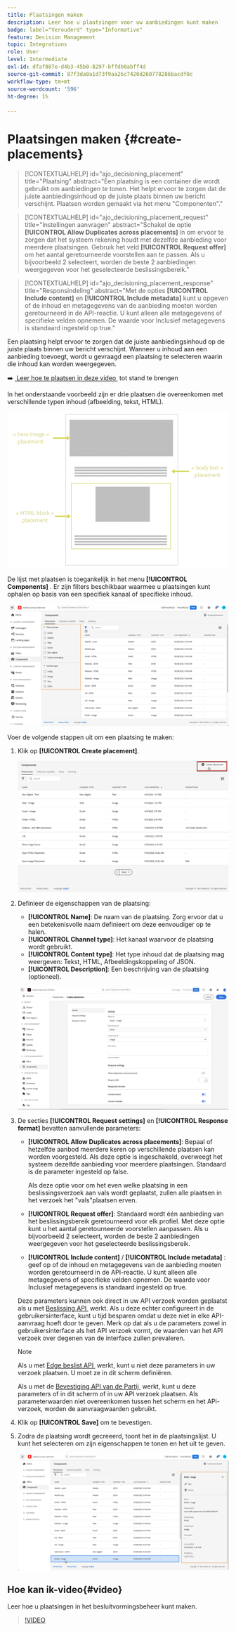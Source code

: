 ```yaml
---
title: Plaatsingen maken
description: Leer hoe u plaatsingen voor uw aanbiedingen kunt maken
badge: label="Verouderd" type="Informative"
feature: Decision Management
topic: Integrations
role: User
level: Intermediate
exl-id: dfaf887e-d4b3-45b0-8297-bffdb0abff4d
source-git-commit: 87f3da0a1d73f9aa26c7420d260778286bacdf0c
workflow-type: tm+mt
source-wordcount: '596'
ht-degree: 1%

---
```


# Plaatsingen maken {#create-placements}

>[!CONTEXTUALHELP]
>id="ajo_decisioning_placement"
>title="Plaatsing"
>abstract="Een plaatsing is een container die wordt gebruikt om aanbiedingen te tonen. Het helpt ervoor te zorgen dat de juiste aanbiedingsinhoud op de juiste plaats binnen uw bericht verschijnt. Plaatsen worden gemaakt via het menu &quot;Componenten&quot;."

>[!CONTEXTUALHELP]
>id="ajo_decisioning_placement_request"
>title="Instellingen aanvragen"
>abstract="Schakel de optie **[!UICONTROL Allow Duplicates across placements]** in om ervoor te zorgen dat het systeem rekening houdt met dezelfde aanbieding voor meerdere plaatsingen. Gebruik het veld **[!UICONTROL Request offer]** om het aantal geretourneerde voorstellen aan te passen. Als u bijvoorbeeld 2 selecteert, worden de beste 2 aanbiedingen weergegeven voor het geselecteerde beslissingsbereik."

>[!CONTEXTUALHELP]
>id="ajo_decisioning_placement_response"
>title="Responsindeling"
>abstract="Met de opties **[!UICONTROL Include content]** en **[!UICONTROL Include metadata]** kunt u opgeven of de inhoud en metagegevens van de aanbieding moeten worden geretourneerd in de API-reactie. U kunt alleen alle metagegevens of specifieke velden opnemen. De waarde voor Inclusief metagegevens is standaard ingesteld op true."

Een plaatsing helpt ervoor te zorgen dat de juiste aanbiedingsinhoud op de juiste plaats binnen uw bericht verschijnt. Wanneer u inhoud aan een aanbieding toevoegt, wordt u gevraagd een plaatsing te selecteren waarin die inhoud kan worden weergegeven.

➡️ [&#x200B; Leer hoe te plaatsen in deze video &#x200B;](#video) tot stand te brengen

In het onderstaande voorbeeld zijn er drie plaatsen die overeenkomen met verschillende typen inhoud (afbeelding, tekst, HTML).

![](../assets/offers_placement_schema.png)

De lijst met plaatsen is toegankelijk in het menu **[!UICONTROL Components]** . Er zijn filters beschikbaar waarmee u plaatsingen kunt ophalen op basis van een specifiek kanaal of specifieke inhoud.

![](../assets/placements_filter.png)

Voer de volgende stappen uit om een plaatsing te maken:

1. Klik op **[!UICONTROL Create placement]**.

   ![](../assets/offers_placement_creation.png)

1. Definieer de eigenschappen van de plaatsing:

   * **[!UICONTROL Name]**: De naam van de plaatsing. Zorg ervoor dat u een betekenisvolle naam definieert om deze eenvoudiger op te halen.
   * **[!UICONTROL Channel type]**: Het kanaal waarvoor de plaatsing wordt gebruikt.
   * **[!UICONTROL Content type]**: Het type inhoud dat de plaatsing mag weergeven: Tekst, HTML, Afbeeldingskoppeling of JSON.
   * **[!UICONTROL Description]**: Een beschrijving van de plaatsing (optioneel).

   ![](../assets/offers_placement_creation_properties.png)

1. De secties **[!UICONTROL Request settings]** en **[!UICONTROL Response format]** bevatten aanvullende parameters:

   * **[!UICONTROL Allow Duplicates across placements]**: Bepaal of hetzelfde aanbod meerdere keren op verschillende plaatsen kan worden voorgesteld. Als deze optie is ingeschakeld, overweegt het systeem dezelfde aanbieding voor meerdere plaatsingen. Standaard is de parameter ingesteld op false.

     Als deze optie voor om het even welke plaatsing in een beslissingsverzoek aan vals wordt geplaatst, zullen alle plaatsen in het verzoek het &quot;vals&quot;plaatsen erven.

   * **[!UICONTROL Request offer]**: Standaard wordt één aanbieding van het beslissingsbereik geretourneerd voor elk profiel. Met deze optie kunt u het aantal geretourneerde voorstellen aanpassen. Als u bijvoorbeeld 2 selecteert, worden de beste 2 aanbiedingen weergegeven voor het geselecteerde beslissingsbereik.

   * **[!UICONTROL Include content]** / **[!UICONTROL Include metadata]** : geef op of de inhoud en metagegevens van de aanbieding moeten worden geretourneerd in de API-reactie. U kunt alleen alle metagegevens of specifieke velden opnemen. De waarde voor Inclusief metagegevens is standaard ingesteld op true.

   Deze parameters kunnen ook direct in uw API verzoek worden geplaatst als u met [&#x200B; Beslissing API &#x200B;](https://experienceleague.adobe.com/docs/journey-optimizer/using/offer-decisioning/api-reference/offer-delivery-api/decisioning-api.html?lang=nl-NL) werkt. Als u deze echter configureert in de gebruikersinterface, kunt u tijd besparen omdat u deze niet in elke API-aanvraag hoeft door te geven. Merk op dat als u de parameters zowel in gebruikersinterface als het API verzoek vormt, de waarden van het API verzoek over degenen van de interface zullen prevaleren.

   >[!NOTE]
   >
   >Als u met [&#x200B; Edge beslist API &#x200B;](https://experienceleague.adobe.com/docs/journey-optimizer/using/offer-decisioning/api-reference/offer-delivery-api/edge-decisioning-api.html?lang=nl-NL&) werkt, kunt u niet deze parameters in uw verzoek plaatsen. U moet ze in dit scherm definiëren.
   >
   >Als u met de [&#x200B; Bevestiging API van de Partij &#x200B;](../api-reference/offer-delivery-api/batch-decisioning-api.md) werkt, kunt u deze parameters of in dit scherm of in uw API verzoek plaatsen. Als parameterwaarden niet overeenkomen tussen het scherm en het APi-verzoek, worden de aanvraagwaarden gebruikt.

1. Klik op **[!UICONTROL Save]** om te bevestigen.

1. Zodra de plaatsing wordt gecreeerd, toont het in de plaatsingslijst. U kunt het selecteren om zijn eigenschappen te tonen en het uit te geven.

   ![](../assets/placement_created.png)

## Hoe kan ik-video{#video}

Leer hoe u plaatsingen in het besluitvormingsbeheer kunt maken.

>[!VIDEO](https://video.tv.adobe.com/v/329372?quality=12)

